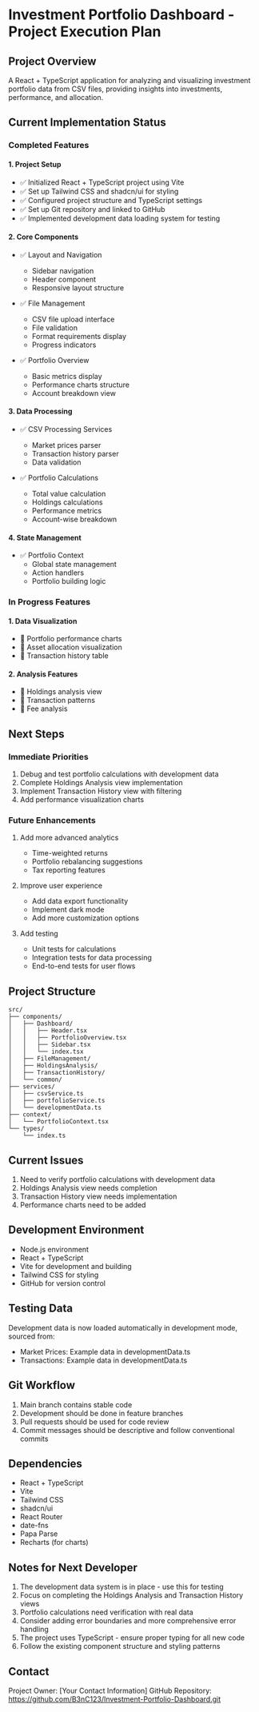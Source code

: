 # Investment Portfolio Dashboard - Project Execution Plan

## Project Overview
A React + TypeScript application for analyzing and visualizing investment portfolio data from CSV files, providing insights into investments, performance, and allocation.

## Current Implementation Status

### Completed Features

#### 1. Project Setup
- ✅ Initialized React + TypeScript project using Vite
- ✅ Set up Tailwind CSS and shadcn/ui for styling
- ✅ Configured project structure and TypeScript settings
- ✅ Set up Git repository and linked to GitHub
- ✅ Implemented development data loading system for testing

#### 2. Core Components
- ✅ Layout and Navigation
  - Sidebar navigation
  - Header component
  - Responsive layout structure

- ✅ File Management
  - CSV file upload interface
  - File validation
  - Format requirements display
  - Progress indicators

- ✅ Portfolio Overview
  - Basic metrics display
  - Performance charts structure
  - Account breakdown view

#### 3. Data Processing
- ✅ CSV Processing Services
  - Market prices parser
  - Transaction history parser
  - Data validation

- ✅ Portfolio Calculations
  - Total value calculation
  - Holdings calculations
  - Performance metrics
  - Account-wise breakdown

#### 4. State Management
- ✅ Portfolio Context
  - Global state management
  - Action handlers
  - Portfolio building logic

### In Progress Features

#### 1. Data Visualization
- 🔄 Portfolio performance charts
- 🔄 Asset allocation visualization
- 🔄 Transaction history table

#### 2. Analysis Features
- 🔄 Holdings analysis view
- 🔄 Transaction patterns
- 🔄 Fee analysis

## Next Steps

### Immediate Priorities
1. Debug and test portfolio calculations with development data
2. Complete Holdings Analysis view implementation
3. Implement Transaction History view with filtering
4. Add performance visualization charts

### Future Enhancements
1. Add more advanced analytics
   - Time-weighted returns
   - Portfolio rebalancing suggestions
   - Tax reporting features

2. Improve user experience
   - Add data export functionality
   - Implement dark mode
   - Add more customization options

3. Add testing
   - Unit tests for calculations
   - Integration tests for data processing
   - End-to-end tests for user flows

## Project Structure
```
src/
├── components/
│   ├── Dashboard/
│   │   ├── Header.tsx
│   │   ├── PortfolioOverview.tsx
│   │   ├── Sidebar.tsx
│   │   └── index.tsx
│   ├── FileManagement/
│   ├── HoldingsAnalysis/
│   ├── TransactionHistory/
│   └── common/
├── services/
│   ├── csvService.ts
│   ├── portfolioService.ts
│   └── developmentData.ts
├── context/
│   └── PortfolioContext.tsx
└── types/
    └── index.ts
```

## Current Issues
1. Need to verify portfolio calculations with development data
2. Holdings Analysis view needs completion
3. Transaction History view needs implementation
4. Performance charts need to be added

## Development Environment
- Node.js environment
- React + TypeScript
- Vite for development and building
- Tailwind CSS for styling
- GitHub for version control

## Testing Data
Development data is now loaded automatically in development mode, sourced from:
- Market Prices: Example data in developmentData.ts
- Transactions: Example data in developmentData.ts

## Git Workflow
1. Main branch contains stable code
2. Development should be done in feature branches
3. Pull requests should be used for code review
4. Commit messages should be descriptive and follow conventional commits

## Dependencies
- React + TypeScript
- Vite
- Tailwind CSS
- shadcn/ui
- React Router
- date-fns
- Papa Parse
- Recharts (for charts)

## Notes for Next Developer
1. The development data system is in place - use this for testing
2. Focus on completing the Holdings Analysis and Transaction History views
3. Portfolio calculations need verification with real data
4. Consider adding error boundaries and more comprehensive error handling
5. The project uses TypeScript - ensure proper typing for all new code
6. Follow the existing component structure and styling patterns

## Contact
Project Owner: [Your Contact Information]
GitHub Repository: https://github.com/B3nC123/Investment-Portfolio-Dashboard.git
